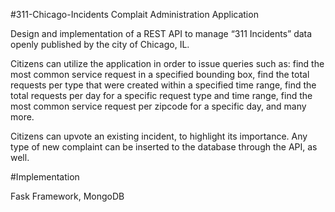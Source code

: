 #311-Chicago-Incidents Complait Administration Application

Design and implementation of a REST API to manage “311 Incidents” data openly published by the city of Chicago, IL.

Citizens can utilize the application in order to issue queries such as: find the most common service request in a specified bounding box, find the total requests per type that were created within a specified time range, find the total requests per day for a specific request type and time range, find the most common service request per zipcode for a specific day, and many more.

Citizens can upvote an existing incident, to highlight its importance. Any type of new complaint can be inserted to the database through the API, as well. 

#Implementation

Fask Framework, MongoDB
